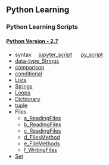 ## Python Learning
### Python Learning Scripts
#### [Python Version - 2.7](https://www.python.org/download/releases/2.7/)

 *	syntax&nbsp;&nbsp;&nbsp;&nbsp;&nbsp;[jupyter_script](https://github.com/atulsingh0/Python/blob/master/Learn/python01_syntax.ipynb)     &nbsp;&nbsp;&nbsp;&nbsp;&nbsp;[py_script](https://github.com/atulsingh0/Python/blob/master/Learn/python01_syntax.py) 
 *	[data-type_Strings](https://github.com/atulsingh0/Python/blob/master/Learn/python02_data-type_Strings.py)
 *	[comparison](https://github.com/atulsingh0/Python/blob/master/Learn/python03_comparison.py)
 *	[conditional](https://github.com/atulsingh0/Python/blob/master/Learn/python04_conditional.py)
 *	[Lists](https://github.com/atulsingh0/Python/blob/master/Learn/python05_Lists.py)
 *	[Strings](https://github.com/atulsingh0/Python/blob/master/Learn/python06_Strings.py)
 *	[Loops](https://github.com/atulsingh0/Python/blob/master/Learn/python07_Loops.py)
 *	[Dictionary](https://github.com/atulsingh0/Python/blob/master/Learn/python08_Dictionary.py)
 *	[tuple](https://github.com/atulsingh0/Python/blob/master/Learn/python09_tuple.py)
 *	Files
 	*	[a_ReadingFiles](https://github.com/atulsingh0/Python/blob/master/Learn/python10a_ReadingFiles.py)
 	*	[b_ReadingFiles](https://github.com/atulsingh0/Python/blob/master/Learn/python10b_ReadingFiles.py)
 	*	[c_ReadingFiles](https://github.com/atulsingh0/Python/blob/master/Learn/python10c_ReadingFiles.py)
 	*	[d_FilesMethod ](https://github.com/atulsingh0/Python/blob/master/Learn/python10d_FilesMethod.py)
 	*	[e_FileMethods ](https://github.com/atulsingh0/Python/blob/master/Learn/python10e_FileMethods.py)
 	*	[f_WritingFiles](https://github.com/atulsingh0/Python/blob/master/Learn/python10f_WritingFiles.py)
 *	[Set](https://github.com/atulsingh0/Python/blob/master/Learn/python11_Set.py)
 	
	
 	
 	
 	

